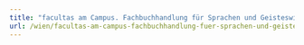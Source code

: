```yaml
---
title: "facultas am Campus. Fachbuchhandlung für Sprachen und Geisteswissenschaften"
url: /wien/facultas-am-campus-fachbuchhandlung-fuer-sprachen-und-geisteswissenschaften/
---
```

